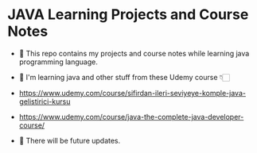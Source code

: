 # JAVA Learning Projects and Course Notes
- 🔭 This repo contains my projects and course notes while learning java programming language.

- 💬 I'm learning java and other stuff from these Udemy course 👇🏻
- https://www.udemy.com/course/sifirdan-ileri-seviyeye-komple-java-gelistirici-kursu
- https://www.udemy.com/course/java-the-complete-java-developer-course/

- 🌱 There will be future updates.
